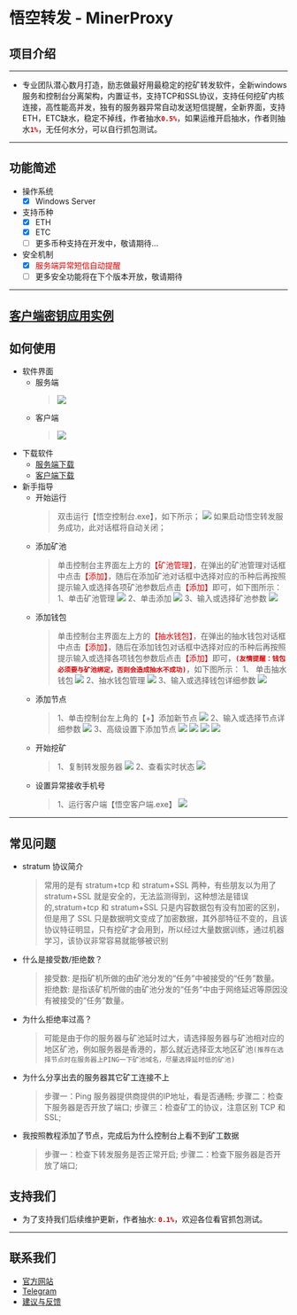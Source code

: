 # 悟空转发 - MinerProxy

## 项目介绍


-----
 * 专业团队潜心数月打造，励志做最好用最稳定的挖矿转发软件，全新windows服务和控制台分离架构，内置证书，支持TCP和SSL协议，支持任何挖矿内核连接，高性能高并发，独有的服务器异常自动发送短信提醒，全新界面，支持ETH，ETC缺水，稳定不掉线，作者抽水<font color="#dd0000">**`0.5%`**</font>，如果运维开启抽水，作者则抽水<font color="#dd0000">**`1%`**</font>，无任何水分，可以自行抓包测试。

-----

## 功能简述
 * 操作系统
   - [x] Windows Server
 * 支持币种
   - [x] ETH
   - [x] ETC
   - [ ] 更多币种支持在开发中，敬请期待...
 * 安全机制
   - [x] <font color="#dd0000">服务端异常短信自动提醒</font>
   - [ ] 更多安全功能将在下个版本开放，敬请期待

------
## [客户端密钥应用实例](ClientExample.md)

## 如何使用
 * 软件界面
   * 服务端
     > ![](/img/主界面.png)
   * 客户端
     > ![](/img/客户端.png)     
 * 下载软件
   * [服务端下载](http://www.wukongzhuangfa.com/download/server.zip)
   * [客户端下载](http://www.wukongzhuangfa.com/download/client.zip)
 * 新手指导
   * 开始运行
     > 双击运行【悟空控制台.exe】，如下所示；
     > ![](/img/服务管理.png)
     > 如果启动悟空转发服务成功，此对话框将自动关闭；
   * 添加矿池
     > 单击控制台主界面左上方的<font color="#dd0000">【矿池管理】</font>，在弹出的矿池管理对话框中点击<font color="#dd0000">【添加】</font>，随后在添加矿池对话框中选择对应的币种后再按照提示输入或选择各项矿池参数后点击<font color="#dd0000">【添加】</font>即可，如下图所示：
     > 1、单击矿池管理
     > ![](/img/矿池管理01.png)
     > 2、单击添加
     > ![](/img/矿池管理02.png)
     > 3、输入或选择矿池参数
     > ![](/img/添加矿池.png)
   * 添加钱包
     > 单击控制台主界面左上方的<font color="#dd0000">【抽水钱包】</font>，在弹出的抽水钱包对话框中点击<font color="#dd0000">【添加】</font>，随后在添加钱包对话框中选择对应的币种后再按照提示输入或选择各项钱包参数后点击<font color="#dd0000">【添加】</font>即可，<font color="#dd0000">**`(友情提醒：钱包必须要与矿池绑定，否则会造成抽水不成功)`**</font>，如下图所示：
     > 1、 单击抽水钱包
     > ![](/img/抽水钱包.png)
     > 2、抽水钱包管理
     > ![](/img/抽水钱包01.png)
     > 3、输入或选择钱包详细参数
     > ![](/img/添加钱包02.png)
   * 添加节点
     > 1、单击控制台左上角的【+】添加新节点
     > ![](/img/添加节点01.png)
     > 2、输入或选择节点详细参数
     > ![](/img/添加节点02.png)
     > 3、高级设置下添加节点
     > ![](/img/高级添加节点01.png)
     > ![](/img/高级添加节点02.png)
     > ![](/img/高级添加节点03.png)
     > ![](/img/高级添加节点04.png)
   * 开始挖矿
     > 1、复制转发服务器
     > ![](/img/开始挖矿01.png)
     > 2、查看实时状态
     > ![](/img/查看矿工数据.png)
   * 设置异常接收手机号
     > 1、运行客户端【悟空客户端.exe】
     > ![](/img/客户端01.png)

-------

## 常见问题
   * stratum 协议简介
     > 常用的是有 stratum+tcp 和 stratum+SSL 两种，有些朋友以为用了 stratum+SSL 就是安全的，无法监测得到，这种想法是错误的,stratum+tcp 和 stratum+SSL 只是内容数据包有没有加密的区别，但是用了 SSL 只是数据明文变成了加密数据，其外部特征不变的，且该协议特征明显，只有挖矿才会用到，所以经过大量数据训练，通过机器学习，该协议非常容易就能够被识别
   * 什么是接受数/拒绝数？
     > 接受数: 是指矿机所做的由矿池分发的“任务”中被接受的“任务”数量。
     > 拒绝数: 是指该矿机所做的由矿池分发的“任务”中由于网络延迟等原因没有被接受的“任务”数量。
   * 为什么拒绝率过高？
     > 可能是由于你的服务器与矿池延时过大，请选择服务器与矿池相对应的地区矿池，例如服务器是香港的，那么就近选择亚太地区矿池`(推荐在选择节点时在服务器上PING一下矿池域名，尽量选择延时低的矿池)`
   * 为什么分享出去的服务器其它矿工连接不上
     > 步骤一：Ping 服务器提供商提供的IP地址，看是否通畅;
     > 步骤二：检查下服务器是否开放了端口;
     > 步骤三：检查矿工的协议，注意区别 TCP 和 SSL;
   * 我按照教程添加了节点，完成后为什么控制台上看不到矿工数据
     > 步骤一：检查下转发服务是否正常开启;
     > 步骤二：检查下服务器是否开放了端口;

## 支持我们
  * 为了支持我们后续维护更新，作者抽水: <font color="#dd0000">**`0.1%`**</font>，欢迎各位看官抓包测试。

-------

## 联系我们
 * [官方网站](http://www.wukongzhuanfa.com)
 * [Telegram](https://t.me/wukongminer)
 * [建议与反馈](https://github.com/wukongminer/MinerProxy/issues)
